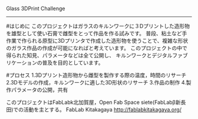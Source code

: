 Glass 3DPrint Challenge
***
#はじめに
このプロジェクトはガラスのキルンワークに３Dプリントした造形物を雄型として使い石膏で雌型をとって作品を作る試みです。
普段、粘土など手作業で作られる原型に3Dプリンタで作成した造形物を使うことで、複雑な形状のガラス作品の作成が可能になればと考えています。
このプロジェクトの中で得られた知見、パラメータなどは全て公開し、
キルンワークとデジタルファブリケーションの普及を目的としています。

#プロセス
1.3Dプリント造形物から雌型を製作する際の温度，時間のリサーチ
2.3Dモデルの作成，キルンワークに適した3D形状のリサーチ
3.作品の制作
4.製作パラメータの公開，共有

このプロジェクトはFabLabk北加賀屋，Open Fab Space siete(FabLabβ新長田)での活動を主とする。 
FabLab Kitakagaya http://fablabkitakagaya.org/